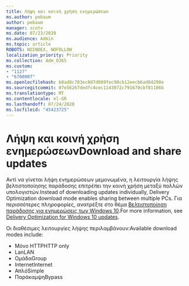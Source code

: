 ```yaml
---
title: Λήψη και κοινή χρήση ενημερώσεων
ms.author: pebaum
author: pebaum
manager: scotv
ms.date: 07/23/2020
ms.audience: Admin
ms.topic: article
ROBOTS: NOINDEX, NOFOLLOW
localization_priority: Priority
ms.collection: Adm_O365
ms.custom:
- "1127"
- "6700007"
ms.openlocfilehash: b8ad8c703ec8d7d089fec90cb12eecb6ad84298e
ms.sourcegitcommit: 07e56267dedfc4cec1143072c791670cbf81186b
ms.translationtype: MT
ms.contentlocale: el-GR
ms.lasthandoff: 07/24/2020
ms.locfileid: "45423725"
---
```

# <a name="download-and-share-updates"></a><span data-ttu-id="1cb2a-102">Λήψη και κοινή χρήση ενημερώσεων</span><span class="sxs-lookup"><span data-stu-id="1cb2a-102">Download and share updates</span></span>

<span data-ttu-id="1cb2a-103">Αντί να γίνεται λήψη ενημερώσεων μεμονωμένα, η λειτουργία λήψης βελτιστοποίησης παράδοσης επιτρέπει την κοινή χρήση μεταξύ πολλών υπολογιστών.</span><span class="sxs-lookup"><span data-stu-id="1cb2a-103">Instead of downloading updates individually, Delivery Optimization download mode enables sharing between multiple PCs.</span></span> <span data-ttu-id="1cb2a-104">Για περισσότερες πληροφορίες, ανατρέξτε στο θέμα [Βελτιστοποίηση παράδοσης για ενημερώσεις των Windows 10](https://docs.microsoft.com/windows/deployment/update/waas-delivery-optimization).</span><span class="sxs-lookup"><span data-stu-id="1cb2a-104">For more information, see [Delivery Optimization for Windows 10 updates](https://docs.microsoft.com/windows/deployment/update/waas-delivery-optimization).</span></span>  

<span data-ttu-id="1cb2a-105">Οι διαθέσιμες λειτουργίες λήψης περιλαμβάνουν:</span><span class="sxs-lookup"><span data-stu-id="1cb2a-105">Available download modes include:</span></span>  
- <span data-ttu-id="1cb2a-106">Μόνο HTTP</span><span class="sxs-lookup"><span data-stu-id="1cb2a-106">HTTP only</span></span>  
- <span data-ttu-id="1cb2a-107">Lan</span><span class="sxs-lookup"><span data-stu-id="1cb2a-107">LAN</span></span>  
- <span data-ttu-id="1cb2a-108">Ομάδα</span><span class="sxs-lookup"><span data-stu-id="1cb2a-108">Group</span></span>  
- <span data-ttu-id="1cb2a-109">Internet</span><span class="sxs-lookup"><span data-stu-id="1cb2a-109">Internet</span></span>  
- <span data-ttu-id="1cb2a-110">Απλό</span><span class="sxs-lookup"><span data-stu-id="1cb2a-110">Simple</span></span>  
- <span data-ttu-id="1cb2a-111">Παράκαμψη</span><span class="sxs-lookup"><span data-stu-id="1cb2a-111">Bypass</span></span>